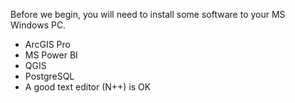 Before we begin, you will need to install some software to your MS Windows PC.

  * ArcGIS Pro
  * MS Power BI
  * QGIS
  * PostgreSQL
  * A good text editor (N++) is OK
